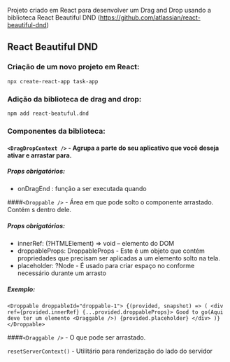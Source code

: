 Projeto criado em React para desenvolver um Drag and Drop usando a biblioteca React Beautiful DND (https://github.com/atlassian/react-beautiful-dnd)

## React Beautiful DND

### Criação de um novo projeto em React:
`npx create-react-app task-app`

### Adição da biblioteca de drag and drop:
`npm add react-beatuful.dnd`

### Componentes da biblioteca:
#### `<DragDropContext />` - Agrupa a parte do seu aplicativo que você deseja ativar e arrastar para.
##### Props obrigatórios:
- onDragEnd : função a ser executada quando 

####`<Droppable />` - Área em que pode solto o componente arrastado. Contém <Draggable /> s dentro dele. 
##### Props obrigatórios:
-	innerRef: (?HTMLElement) => void – elemento do DOM
-	 droppableProps: DroppableProps - Este é um objeto que contém propriedades que precisam ser aplicadas a um elemento solto na tela.
-	 placeholder: ?Node - É usado para criar espaço no <Droppable /> conforme necessário durante um arrasto
##### Exemplo:
`<Droppable droppableId="droppable-1">
    {(provided, snapshot) => (
        <div ref={provided.innerRef} {...provided.droppableProps}>
            Good to go(Aqui deve ter um elemento <Draggable />)
            {provided.placeholder}
        </div>
    )}
</Droppable>`

####`<Draggable />` - O que pode ser arrastado.

`resetServerContext()` - Utilitário para renderização do lado do servidor



